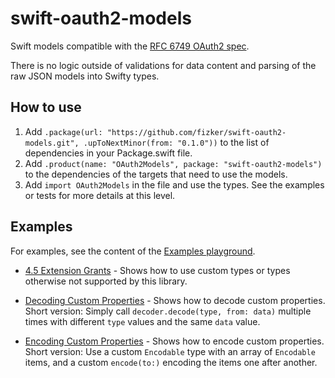 # swift-oauth2-models

Swift models compatible with the [RFC 6749 OAuth2 spec](https://tools.ietf.org/html/rfc6749).

There is no logic outside of validations for data content and parsing of the raw JSON models into Swifty types.


## How to use

1. Add `.package(url: "https://github.com/fizker/swift-oauth2-models.git", .upToNextMinor(from: "0.1.0"))` to the list of dependencies in your Package.swift file.
2. Add `.product(name: "OAuth2Models", package: "swift-oauth2-models")` to the dependencies of the targets that need to use the models.
3. Add `import OAuth2Models` in the file and use the types. See the examples or tests for more details at this level.


## Examples

For examples, see the content of the [Examples playground](Examples.playground).

- [4.5 Extension Grants](Examples.playground/Pages/4.5%20Extension%20Grant.xcplaygroundpage/Contents.swift) - Shows how to use custom types or types otherwise not supported by this library.
- [Decoding Custom Properties](Examples.playground/Pages/4.5%20Extension%20Grant.xcplaygroundpage/Contents.swift) - Shows how to decode custom properties.
  Short version: Simply call `decoder.decode(type, from: data)` multiple times with different `type` values and the same `data` value.

- [Encoding Custom Properties](Examples.playground/Pages/4.5%20Extension%20Grant.xcplaygroundpage/Contents.swift) - Shows how to encode custom properties.
  Short version: Use a custom `Encodable` type with an array of `Encodable` items, and a custom `encode(to:)` encoding the items one after another.
